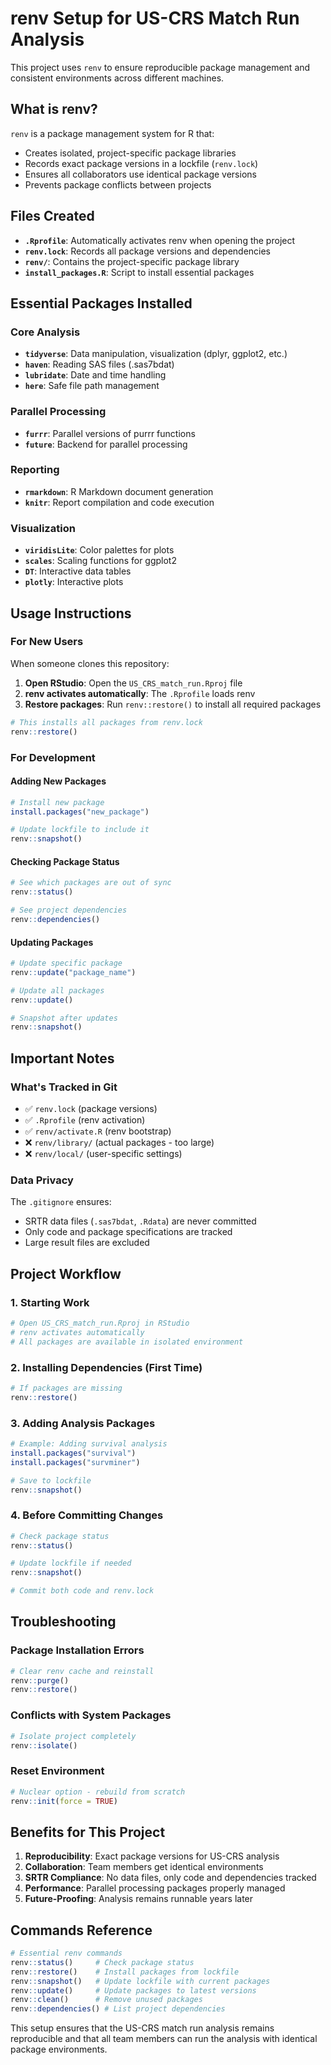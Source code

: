 # renv Setup for US-CRS Match Run Analysis

This project uses `renv` to ensure reproducible package management and consistent environments across different machines.

## What is renv?

`renv` is a package management system for R that:
- Creates isolated, project-specific package libraries
- Records exact package versions in a lockfile (`renv.lock`)
- Ensures all collaborators use identical package versions
- Prevents package conflicts between projects

## Files Created

- **`.Rprofile`**: Automatically activates renv when opening the project
- **`renv.lock`**: Records all package versions and dependencies
- **`renv/`**: Contains the project-specific package library
- **`install_packages.R`**: Script to install essential packages

## Essential Packages Installed

### Core Analysis
- **`tidyverse`**: Data manipulation, visualization (dplyr, ggplot2, etc.)
- **`haven`**: Reading SAS files (.sas7bdat)
- **`lubridate`**: Date and time handling
- **`here`**: Safe file path management

### Parallel Processing  
- **`furrr`**: Parallel versions of purrr functions
- **`future`**: Backend for parallel processing

### Reporting
- **`rmarkdown`**: R Markdown document generation
- **`knitr`**: Report compilation and code execution

### Visualization
- **`viridisLite`**: Color palettes for plots
- **`scales`**: Scaling functions for ggplot2
- **`DT`**: Interactive data tables
- **`plotly`**: Interactive plots

## Usage Instructions

### For New Users
When someone clones this repository:

1. **Open RStudio**: Open the `US_CRS_match_run.Rproj` file
2. **renv activates automatically**: The `.Rprofile` loads renv
3. **Restore packages**: Run `renv::restore()` to install all required packages

```r
# This installs all packages from renv.lock
renv::restore()
```

### For Development

#### Adding New Packages
```r
# Install new package
install.packages("new_package")

# Update lockfile to include it
renv::snapshot()
```

#### Checking Package Status
```r
# See which packages are out of sync
renv::status()

# See project dependencies
renv::dependencies()
```

#### Updating Packages
```r
# Update specific package
renv::update("package_name")

# Update all packages
renv::update()

# Snapshot after updates
renv::snapshot()
```

## Important Notes

### What's Tracked in Git
- ✅ `renv.lock` (package versions)
- ✅ `.Rprofile` (renv activation)
- ✅ `renv/activate.R` (renv bootstrap)
- ❌ `renv/library/` (actual packages - too large)
- ❌ `renv/local/` (user-specific settings)

### Data Privacy
The `.gitignore` ensures:
- SRTR data files (`.sas7bdat`, `.Rdata`) are never committed
- Only code and package specifications are tracked
- Large result files are excluded

## Project Workflow

### 1. Starting Work
```r
# Open US_CRS_match_run.Rproj in RStudio
# renv activates automatically
# All packages are available in isolated environment
```

### 2. Installing Dependencies (First Time)
```r
# If packages are missing
renv::restore()
```

### 3. Adding Analysis Packages
```r
# Example: Adding survival analysis
install.packages("survival")
install.packages("survminer")

# Save to lockfile
renv::snapshot()
```

### 4. Before Committing Changes
```r
# Check package status
renv::status()

# Update lockfile if needed
renv::snapshot()

# Commit both code and renv.lock
```

## Troubleshooting

### Package Installation Errors
```r
# Clear renv cache and reinstall
renv::purge()
renv::restore()
```

### Conflicts with System Packages
```r
# Isolate project completely
renv::isolate()
```

### Reset Environment
```r
# Nuclear option - rebuild from scratch
renv::init(force = TRUE)
```

## Benefits for This Project

1. **Reproducibility**: Exact package versions for US-CRS analysis
2. **Collaboration**: Team members get identical environments  
3. **SRTR Compliance**: No data files, only code and dependencies tracked
4. **Performance**: Parallel processing packages properly managed
5. **Future-Proofing**: Analysis remains runnable years later

## Commands Reference

```r
# Essential renv commands
renv::status()     # Check package status
renv::restore()    # Install packages from lockfile  
renv::snapshot()   # Update lockfile with current packages
renv::update()     # Update packages to latest versions
renv::clean()      # Remove unused packages
renv::dependencies() # List project dependencies
```

This setup ensures that the US-CRS match run analysis remains reproducible and that all team members can run the analysis with identical package environments.